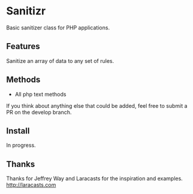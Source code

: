 # Sanitizr

Basic sanitizer class for PHP applications.

## Features

Sanitize an array of data to any set of rules.

## Methods

- All php text methods

If you think about anything else that could be added, feel free to submit a PR on the develop branch.

## Install

In progress.

## Thanks

Thanks for Jeffrey Way and Laracasts for the inspiration and examples. http://laracasts.com